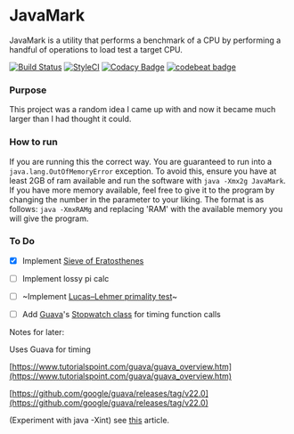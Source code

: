 # JavaMark
JavaMark is a utility that performs a benchmark of a CPU by performing a handful of operations to load test a target CPU.

[![Build Status](https://travis-ci.org/thedudeguy1/JavaMark.svg?branch=master)](https://travis-ci.org/thedudeguy1/JavaMark)
[![StyleCI](https://styleci.io/repos/93119589/shield?branch=master)](https://styleci.io/repos/93119589)
[![Codacy Badge](https://api.codacy.com/project/badge/Grade/033401b56b974a359752656f7ab1f289)](https://www.codacy.com/app/thedudeguy1/JavaMark?utm_source=github.com&utm_medium=referral&utm_content=thedudeguy1/JavaMark&utm_campaign=badger)
[![codebeat badge](https://codebeat.co/badges/3adc24df-a448-4592-a19b-16525f0000bc)](https://codebeat.co/projects/github-com-thedudeguy1-javamark-master)

### Purpose
This project was a random idea I came up with and now it became much larger than I had thought it could.

### How to run
If you are running this the correct way. You are guaranteed to run into a `java.lang.OutOfMemoryError` exception. To avoid this, ensure you have at least 2GB of ram available and run the software with `java -Xmx2g JavaMark`. If you have more memory available, feel free to give it to the program by changing the number in the parameter to your liking. The format is as follows: `java -XmxRAMg` and replacing 'RAM' with the available memory you will give the program.



### To Do
- [x] Implement [Sieve of Eratosthenes](https://en.wikipedia.org/wiki/Sieve_of_Eratosthenes)
- [ ] Implement lossy pi calc
- [ ] ~Implement [Lucas–Lehmer primality test](https://en.wikipedia.org/wiki/Lucas%E2%80%93Lehmer_primality_test)~
- [ ] Add [Guava](https://github.com/google/guava)'s [Stopwatch class](http://google.github.io/guava/releases/22.0/api/docs/com/google/common/base/Stopwatch.html) for timing function calls





Notes for later:

Uses Guava for timing

[https://www.tutorialspoint.com/guava/guava_overview.htm](https://www.tutorialspoint.com/guava/guava_overview.htm)

[https://github.com/google/guava/releases/tag/v22.0](https://github.com/google/guava/releases/tag/v22.0)

(Experiment with java -Xint) see [this](http://www.javapractices.com/topic/TopicAction.do?Id=85) article.

